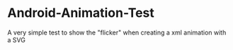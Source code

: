 # Android-Animation-Test

A very simple test to show the "flicker" when creating a xml animation with a SVG
